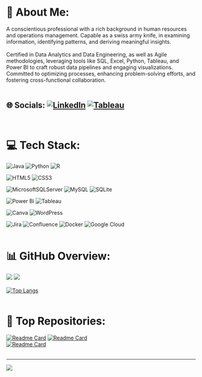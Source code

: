 # 💫 About Me:
A conscientious professional with a rich background in human resources and operations management. Capable as a swiss army knife, in examining information, identifying patterns, and deriving meaningful insights. 
<br><br>
Certified in Data Analytics and Data Engineering, as well as Agile methodologies, leveraging tools like SQL, Excel, Python, Tableau, and Power BI to craft robust data pipelines and engaging visualizations. Committed to optimizing processes, enhancing problem-solving efforts, and fostering cross-functional collaboration.
<br><br>

## 🌐 Socials: [![LinkedIn](https://img.shields.io/badge/LinkedIn-%230077B5.svg?logo=linkedin&logoColor=white)](https://www.linkedin.com/in/yvonne-lip-lim-000417104/) [![Tableau](https://img.shields.io/badge/Tableau-%2300447A.svg?logo=Tableau&logoColor=white)](https://public.tableau.com/app/profile/yvonne.lip/vizzes)
<br>

# 💻 Tech Stack:
![Java](https://img.shields.io/badge/java-%23ED8B00.svg?style=for-the-badge&logo=openjdk&logoColor=white) ![Python](https://img.shields.io/badge/python-3670A0?style=for-the-badge&logo=python&logoColor=ffdd54) ![R](https://img.shields.io/badge/r-%23276DC3.svg?style=for-the-badge&logo=r&logoColor=white) 

![HTML5](https://img.shields.io/badge/html5-%23E34F26.svg?style=for-the-badge&logo=html5&logoColor=white) ![CSS3](https://img.shields.io/badge/css3-%231572B6.svg?style=for-the-badge&logo=css3&logoColor=white) 
 
![MicrosoftSQLServer](https://img.shields.io/badge/Microsoft%20SQL%20Server-CC2927?style=for-the-badge&logo=microsoft%20sql%20server&logoColor=white) 
![MySQL](https://img.shields.io/badge/mysql-4479A1.svg?style=for-the-badge&logo=mysql&logoColor=white) 
![SQLite](https://img.shields.io/badge/sqlite-%2307405e.svg?style=for-the-badge&logo=sqlite&logoColor=white) 
 
![Power Bi](https://img.shields.io/badge/power_bi-F2C811?style=for-the-badge&logo=powerbi&logoColor=black) 
![Tableau](https://img.shields.io/badge/tableau-F2C811?style=for-the-badge&logo=tableauColor=green) 

![Canva](https://img.shields.io/badge/Canva-%2300C4CC.svg?style=for-the-badge&logo=Canva&logoColor=white) ![WordPress](https://img.shields.io/badge/WordPress-%23117AC9.svg?style=for-the-badge&logo=WordPress&logoColor=white) 

![Jira](https://img.shields.io/badge/jira-%230A0FFF.svg?style=for-the-badge&logo=jira&logoColor=white) ![Confluence](https://img.shields.io/badge/confluence-%23172BF4.svg?style=for-the-badge&logo=confluence&logoColor=white) ![Docker](https://img.shields.io/badge/docker-%230db7ed.svg?style=for-the-badge&logo=docker&logoColor=white) ![Google Cloud](https://img.shields.io/badge/GoogleCloud-%234285F4.svg?style=for-the-badge&logo=google-cloud&logoColor=white)
<br><br>

# 📊 GitHub Overview:
![](https://github-readme-stats.vercel.app/api?username=YvonneLipLim&theme=default&show_icons=true&hide_border=false&include_all_commits=false&count_private=false) ![](https://github-readme-streak-stats.herokuapp.com/?user=YvonneLipLim&theme=default&hide_border=false)<br/><br>
[![Top Langs](https://github-readme-stats.vercel.app/api/top-langs/?username=YvonneLipLim&include_all_languages=true&layout=compact&card_width=468&card_height=300)](https://github.com/YvonneLipLim)<br/><br/>


# :memo: Top Repositories:
[![Readme Card](https://github-readme-stats.vercel.app/api/pin/?username=yvonneliplim&repo=udacity-project3-musicstoredatabase&theme=default&hide_border=false)](https://github.com/yvonneliplim/Udacity-Project3-MusicStoreDatabase) [![Readme Card](https://github-readme-stats.vercel.app/api/pin/?username=yvonneliplim&repo=Udacity-Project4-DataVisualization-Tableau&theme=default&hide_border=false)](https://github.com/yvonneliplim/Udacity-Project4-DataVisualization-Tableau)<br/>
[![Readme Card](https://github-readme-stats.vercel.app/api/pin/?username=yvonneliplim&repo=Udacity-Basic-Python-Coding&theme=default&hide_border=false)](https://github.com/yvonneliplim/Udacity-Basic-Python-Coding)
<br/><br/>

---
[![](https://visitcount.itsvg.in/api?id=YvonneLipLim&icon=0&color=0)](https://visitcount.itsvg.in)
